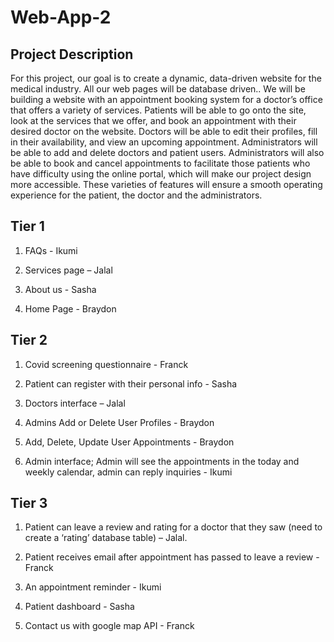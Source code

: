 # Web-App-2

## Project Description
For this project, our goal is to create a dynamic, data-driven website for the medical industry. All our web pages will be database driven.. We will be building a website with an appointment booking system for a doctor’s office that offers a variety of services. Patients will be able to go onto the site, look at the services that we offer, and book an appointment with their desired doctor on the website. Doctors will be able to edit their profiles, fill in their availability, and view an upcoming appointment. Administrators will be able to add and delete doctors and patient users. Administrators will also be able to book and cancel appointments to facilitate those patients who have difficulty using the online portal, which will make our project design more accessible. These varieties of features will ensure a smooth operating experience for the patient, the doctor and the administrators.

## Tier 1

1) FAQs - Ikumi

2) Services page – Jalal

3) About us - Sasha 

4) Home Page - Braydon

## Tier 2

1) Covid screening questionnaire - Franck

2) Patient can register with their personal info - Sasha 

3) Doctors interface – Jalal

4)  Admins Add or Delete User Profiles - Braydon 

5)  Add, Delete, Update User Appointments - Braydon 

6) Admin interface; Admin will see the appointments in the today and weekly calendar, admin can reply inquiries - Ikumi

## Tier 3

1) Patient can leave a review and rating for a doctor that they saw (need to create a ‘rating’ database table) – Jalal.

2) Patient receives email after appointment has passed to leave a review - Franck

3) An appointment reminder - Ikumi

4) Patient dashboard - Sasha

5) Contact us with google map API - Franck
